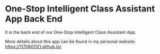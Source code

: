 # One-Stop Intelligent Class Assistant App Back End
It is the back end of our One-Stop Intelligent Class Assistant App.

More details about this app can be found in my personal website: https://1170801121.github.io/

